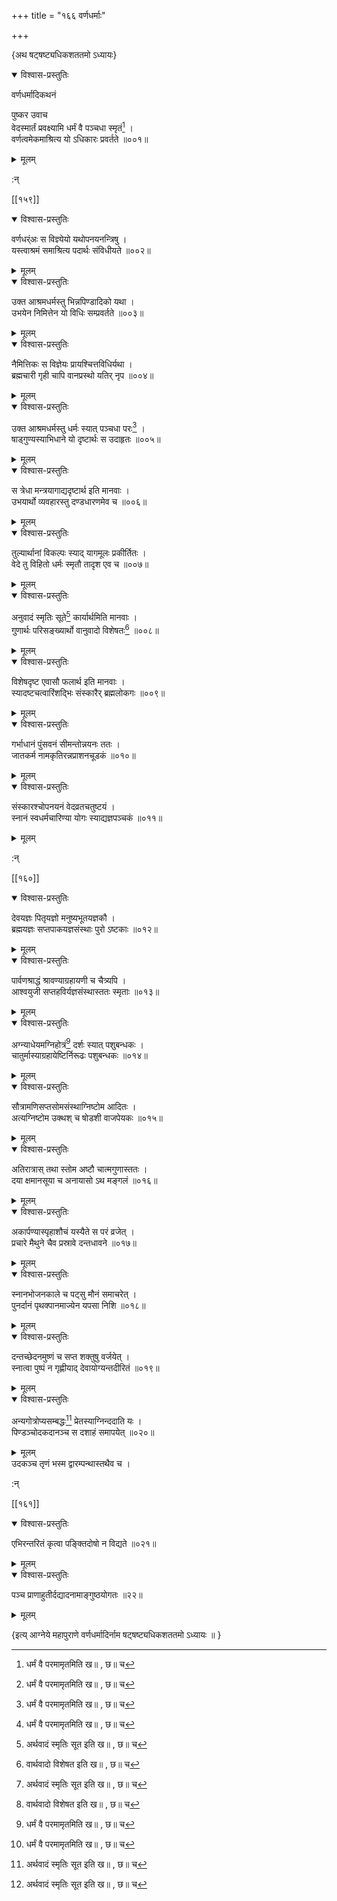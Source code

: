 +++
title = "१६६ वर्णधर्माः"

+++

\{अथ षट्षष्ट्यधिकशततमो ऽध्यायः\}


<details open><summary>विश्वास-प्रस्तुतिः</summary>

वर्णधर्मादिकथनं  
    
पुष्कर उवाच  
वेदस्मार्तं प्रवक्ष्यामि धर्मं वै पञ्चधा स्मृतं[^१]   ।  
वर्णत्वमेकमाश्रित्य यो ऽधिकारः प्रवर्तते ॥००१॥
</details>

<details><summary>मूलम्</summary>

वर्णधर्मादिकथनं  
    
पुष्कर उवाच  
वेदस्मार्तं प्रवक्ष्यामि धर्मं वै पञ्चधा स्मृतं[^१]   ।  
वर्णत्वमेकमाश्रित्य यो ऽधिकारः प्रवर्तते ॥००१॥
</details>  
    
:न्  
    
[^१]: धर्मं वै परमामृतमिति ख॥ , छ॥ च  

[[१५९]]
    

<details open><summary>विश्वास-प्रस्तुतिः</summary>

वर्णधर्ंअः स विज्ञ्येयो यथोपनयनन्त्रिषु ।  
यस्त्वाश्रमं समाश्रित्य पदार्थः संविधीयते   ॥००२॥
</details>

<details><summary>मूलम्</summary>

वर्णधर्ंअः स विज्ञ्येयो यथोपनयनन्त्रिषु ।  
यस्त्वाश्रमं समाश्रित्य पदार्थः संविधीयते   ॥००२॥
</details>  

<details open><summary>विश्वास-प्रस्तुतिः</summary>

उक्त आश्रमधर्मस्तु भिन्नपिण्डादिको यथा ।  
उभयेन निमित्तेन यो विधिः सम्प्रवर्तते ॥००३॥
</details>

<details><summary>मूलम्</summary>

उक्त आश्रमधर्मस्तु भिन्नपिण्डादिको यथा ।  
उभयेन निमित्तेन यो विधिः सम्प्रवर्तते ॥००३॥
</details>  

<details open><summary>विश्वास-प्रस्तुतिः</summary>

नैमित्तिकः स विज्ञेयः प्रायश्चित्तविधिर्यथा ।  
ब्रह्मचारी गृही चापि वानप्रस्थो यतिर् नृप ॥००४॥
</details>

<details><summary>मूलम्</summary>

नैमित्तिकः स विज्ञेयः प्रायश्चित्तविधिर्यथा ।  
ब्रह्मचारी गृही चापि वानप्रस्थो यतिर् नृप ॥००४॥
</details>  

<details open><summary>विश्वास-प्रस्तुतिः</summary>

उक्त आश्रमधर्मस्तु धर्मः स्यात् पञ्चधा परः[^१]   ।  
षाड्गुण्यस्याभिधाने यो दृष्टार्थः स उदाहृतः   ॥००५॥
</details>

<details><summary>मूलम्</summary>

उक्त आश्रमधर्मस्तु धर्मः स्यात् पञ्चधा परः[^१]   ।  
षाड्गुण्यस्याभिधाने यो दृष्टार्थः स उदाहृतः   ॥००५॥
</details>  

<details open><summary>विश्वास-प्रस्तुतिः</summary>

स त्रेधा मन्त्रयागाद्यदृष्टार्थ इति मानवाः   ।  
उभयार्थो व्यवहारस्तु दण्डधारणमेव च ॥००६॥
</details>

<details><summary>मूलम्</summary>

स त्रेधा मन्त्रयागाद्यदृष्टार्थ इति मानवाः   ।  
उभयार्थो व्यवहारस्तु दण्डधारणमेव च ॥००६॥
</details>  

<details open><summary>विश्वास-प्रस्तुतिः</summary>

तुल्यार्थानां विकल्पः स्याद् यागमूलः प्रकीर्तितः   ।  
वेदे तु विहितो धर्मः स्मृतौ तादृश एव च ॥००७॥
</details>

<details><summary>मूलम्</summary>

तुल्यार्थानां विकल्पः स्याद् यागमूलः प्रकीर्तितः   ।  
वेदे तु विहितो धर्मः स्मृतौ तादृश एव च ॥००७॥
</details>  

<details open><summary>विश्वास-प्रस्तुतिः</summary>

अनुवादं स्मृतिः सूते[^२] कार्यार्थमिति मानवाः   ।  
गुणार्थः परिसङ्ख्यार्थो वानुवादो विशेषतः[^३]   ॥००८॥
</details>

<details><summary>मूलम्</summary>

अनुवादं स्मृतिः सूते[^२] कार्यार्थमिति मानवाः   ।  
गुणार्थः परिसङ्ख्यार्थो वानुवादो विशेषतः[^३]   ॥००८॥
</details>  

<details open><summary>विश्वास-प्रस्तुतिः</summary>

विशेषदृष्ट एवासौ फलार्थ इति मानवाः ।  
स्यादष्टचत्वारिंशद्भिः संस्कारैर् ब्रह्मलोकगः   ॥००९॥
</details>

<details><summary>मूलम्</summary>

विशेषदृष्ट एवासौ फलार्थ इति मानवाः ।  
स्यादष्टचत्वारिंशद्भिः संस्कारैर् ब्रह्मलोकगः   ॥००९॥
</details>  

<details open><summary>विश्वास-प्रस्तुतिः</summary>

गर्भाधानं पुंसवनं सीमन्तोन्नयनः ततः   ।  
जातकर्म नामकृतिरन्नप्राशनचूडकं ॥०१०॥
</details>

<details><summary>मूलम्</summary>

गर्भाधानं पुंसवनं सीमन्तोन्नयनः ततः   ।  
जातकर्म नामकृतिरन्नप्राशनचूडकं ॥०१०॥
</details>  

<details open><summary>विश्वास-प्रस्तुतिः</summary>

संस्कारश्चोपनयनं वेदव्रतचतुष्टयं ।  
स्नानं स्वधर्मचारिण्या योगः स्याद्यज्ञपञ्चकं   ॥०११॥
</details>

<details><summary>मूलम्</summary>

संस्कारश्चोपनयनं वेदव्रतचतुष्टयं ।  
स्नानं स्वधर्मचारिण्या योगः स्याद्यज्ञपञ्चकं   ॥०११॥
</details>  
    
:न्  
    
[^१]: धर्म एष सनातन इति ङ॥  
    
[^२]: अर्थवादं स्मृतिः सूत इति ख॥ , छ॥ च  
    
[^३]: वार्थवादो विशेषत इति ख॥ , छ॥ च  

[[१६०]]
    

<details open><summary>विश्वास-प्रस्तुतिः</summary>

देवयज्ञः पितृयज्ञो मनुष्यभूतयज्ञकौ ।  
ब्रह्मयज्ञः सप्तपाकयज्ञसंस्थाः पुरो ऽष्टकाः   ॥०१२॥
</details>

<details><summary>मूलम्</summary>

देवयज्ञः पितृयज्ञो मनुष्यभूतयज्ञकौ ।  
ब्रह्मयज्ञः सप्तपाकयज्ञसंस्थाः पुरो ऽष्टकाः   ॥०१२॥
</details>  

<details open><summary>विश्वास-प्रस्तुतिः</summary>

पार्वणश्राद्धं श्रावण्याग्रहायणी च चैत्र्यपि   ।  
आश्वयुजी सप्तहविर्यज्ञसंस्थास्ततः स्मृताः   ॥०१३॥
</details>

<details><summary>मूलम्</summary>

पार्वणश्राद्धं श्रावण्याग्रहायणी च चैत्र्यपि   ।  
आश्वयुजी सप्तहविर्यज्ञसंस्थास्ततः स्मृताः   ॥०१३॥
</details>  

<details open><summary>विश्वास-प्रस्तुतिः</summary>

अग्न्याधेयमग्निहोत्रं[^१] दर्शः स्यात् पशुबन्धकः   ।  
चातुर्मास्याग्रहायेष्टिर्निरूढः पशुबन्धकः   ॥०१४॥
</details>

<details><summary>मूलम्</summary>

अग्न्याधेयमग्निहोत्रं[^१] दर्शः स्यात् पशुबन्धकः   ।  
चातुर्मास्याग्रहायेष्टिर्निरूढः पशुबन्धकः   ॥०१४॥
</details>  

<details open><summary>विश्वास-प्रस्तुतिः</summary>

सौत्रामणिसप्तसोमसंस्थाग्निष्टोम आदितः ।  
अत्यग्निष्टोम उक्थश् च षोडशी वाजपेयकः   ॥०१५॥
</details>

<details><summary>मूलम्</summary>

सौत्रामणिसप्तसोमसंस्थाग्निष्टोम आदितः ।  
अत्यग्निष्टोम उक्थश् च षोडशी वाजपेयकः   ॥०१५॥
</details>  

<details open><summary>विश्वास-प्रस्तुतिः</summary>

अतिरात्रास् तथा स्तोम अष्टौ चात्मगुणास्ततः ।  
दया क्षमानसूया च अनायासो ऽथ मङ्गलं ॥०१६॥
</details>

<details><summary>मूलम्</summary>

अतिरात्रास् तथा स्तोम अष्टौ चात्मगुणास्ततः ।  
दया क्षमानसूया च अनायासो ऽथ मङ्गलं ॥०१६॥
</details>  

<details open><summary>विश्वास-प्रस्तुतिः</summary>

अकार्पण्यास्पृहाशौचं यस्यैते स परं व्रजेत् ।  
प्रचारे मैथुने चैव प्रस्रावे दन्तधावने ॥०१७॥
</details>

<details><summary>मूलम्</summary>

अकार्पण्यास्पृहाशौचं यस्यैते स परं व्रजेत् ।  
प्रचारे मैथुने चैव प्रस्रावे दन्तधावने ॥०१७॥
</details>  

<details open><summary>विश्वास-प्रस्तुतिः</summary>

स्नानभोजनकाले च पट्सु मौनं समाचरेत् ।  
पुनर्दानं पृथक्पानमाज्येन यपसा निशि ॥०१८॥
</details>

<details><summary>मूलम्</summary>

स्नानभोजनकाले च पट्सु मौनं समाचरेत् ।  
पुनर्दानं पृथक्पानमाज्येन यपसा निशि ॥०१८॥
</details>  

<details open><summary>विश्वास-प्रस्तुतिः</summary>

दन्तच्छेदनमुष्णं च सप्त शक्तुषु वर्जयेत् ।  
स्नात्वा पुष्पं न गृह्णीयाद् देवायोग्यन्तदीरितं   ॥०१९॥
</details>

<details><summary>मूलम्</summary>

दन्तच्छेदनमुष्णं च सप्त शक्तुषु वर्जयेत् ।  
स्नात्वा पुष्पं न गृह्णीयाद् देवायोग्यन्तदीरितं   ॥०१९॥
</details>  

<details open><summary>विश्वास-प्रस्तुतिः</summary>

अन्यगोत्रोप्यसम्बद्धः[^२] प्रेतस्याग्निन्ददाति यः ।  
पिण्डञ्चोदकदानञ्च स दशाहं समापयेत् ॥०२०॥
</details>

<details><summary>मूलम्</summary>

अन्यगोत्रोप्यसम्बद्धः[^२] प्रेतस्याग्निन्ददाति यः ।  
पिण्डञ्चोदकदानञ्च स दशाहं समापयेत् ॥०२०॥
</details>  
उदकञ्च तृणं भस्म द्वारम्पन्थास्तथैव च ।  
    
:न्  
    
[^१]: अग्न्याधानमग्निहोत्रमिति ख॥ , छ॥ च  
    
[^२]: अन्यगोत्रो ऽन्यसम्बन्ध इति ख॥ , घ॥ , ञ॥ च  

[[१६१]]
    

<details open><summary>विश्वास-प्रस्तुतिः</summary>

एभिरन्तरितं कृत्वा पङ्क्तिदोषो न विद्यते ॥०२१॥
</details>

<details><summary>मूलम्</summary>

एभिरन्तरितं कृत्वा पङ्क्तिदोषो न विद्यते ॥०२१॥
</details>  

<details open><summary>विश्वास-प्रस्तुतिः</summary>

पञ्च प्राणाहुतीर्दद्यादनामाङ्गुष्ठयोगतः  ॥२२॥
</details>

<details><summary>मूलम्</summary>

पञ्च प्राणाहुतीर्दद्यादनामाङ्गुष्ठयोगतः  ॥२२॥
</details>  
    
\{इत्य् आग्नेये महापुराणे वर्णधर्मादिर्नाम षट्षष्ट्यधिकशततमो ऽध्यायः ॥  }
    